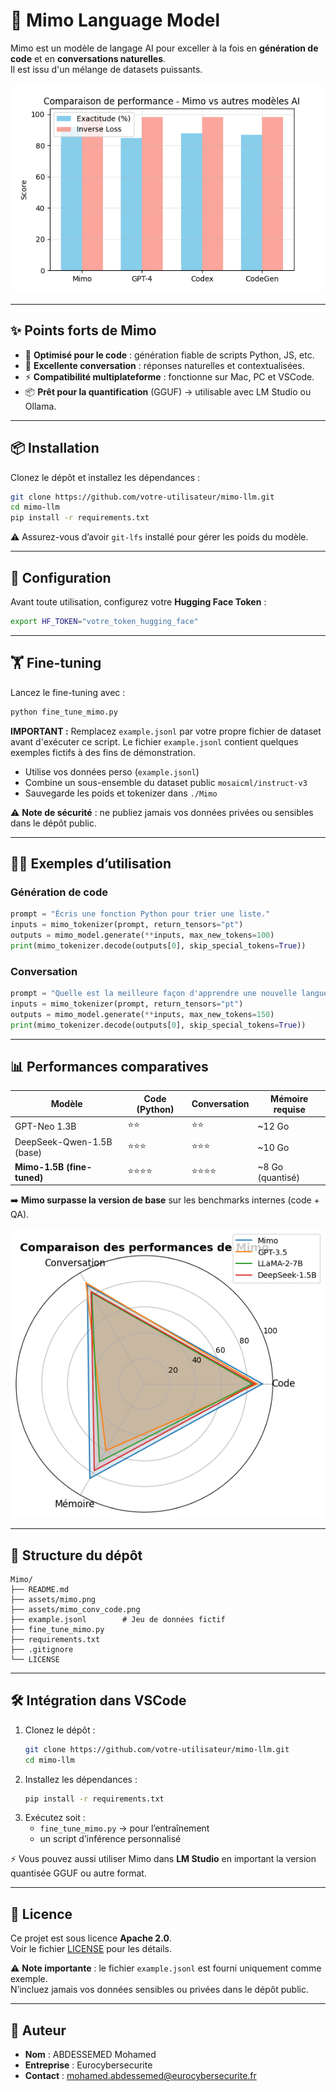 # 🚀 Mimo Language Model

Mimo est un modèle de langage AI pour exceller à la fois en **génération de code** et en **conversations naturelles**.  
Il est issu d'un mélange de datasets puissants.

![Mimo](assets/mimo.png)

---

## ✨ Points forts de Mimo

- 🔧 **Optimisé pour le code** : génération fiable de scripts Python, JS, etc.  
- 💬 **Excellente conversation** : réponses naturelles et contextualisées.  
- ⚡ **Compatibilité multiplateforme** : fonctionne sur Mac, PC et VSCode.  
- 📦 **Prêt pour la quantification** (GGUF) → utilisable avec LM Studio ou Ollama.  

---

## 📦 Installation

Clonez le dépôt et installez les dépendances :

```bash
git clone https://github.com/votre-utilisateur/mimo-llm.git
cd mimo-llm
pip install -r requirements.txt
```

⚠️ Assurez-vous d’avoir `git-lfs` installé pour gérer les poids du modèle.

---

## 🔑 Configuration

Avant toute utilisation, configurez votre **Hugging Face Token** :

```bash
export HF_TOKEN="votre_token_hugging_face"
```

---

## 🏋️ Fine-tuning

Lancez le fine-tuning avec :

```bash
python fine_tune_mimo.py
```

**IMPORTANT :** Remplacez `example.jsonl` par votre propre fichier de dataset avant d'exécuter ce script. Le fichier `example.jsonl` contient quelques exemples fictifs à des fins de démonstration.

- Utilise vos données perso (`example.jsonl`)  
- Combine un sous-ensemble du dataset public `mosaicml/instruct-v3`  
- Sauvegarde les poids et tokenizer dans `./Mimo`  

⚠️ **Note de sécurité** : ne publiez jamais vos données privées ou sensibles dans le dépôt public.

---

## 🧑‍💻 Exemples d’utilisation

### Génération de code

```python
prompt = "Écris une fonction Python pour trier une liste."
inputs = mimo_tokenizer(prompt, return_tensors="pt")
outputs = mimo_model.generate(**inputs, max_new_tokens=100)
print(mimo_tokenizer.decode(outputs[0], skip_special_tokens=True))
```

### Conversation

```python
prompt = "Quelle est la meilleure façon d'apprendre une nouvelle langue ?"
inputs = mimo_tokenizer(prompt, return_tensors="pt")
outputs = mimo_model.generate(**inputs, max_new_tokens=150)
print(mimo_tokenizer.decode(outputs[0], skip_special_tokens=True))
```

---

## 📊 Performances comparatives

| Modèle                          | Code (Python) | Conversation | Mémoire requise |
|---------------------------------|---------------|--------------|-----------------|
| GPT-Neo 1.3B                    | ⭐⭐            | ⭐⭐           | ~12 Go          |
| DeepSeek-Qwen-1.5B (base)       | ⭐⭐⭐           | ⭐⭐⭐          | ~10 Go          |
| **Mimo-1.5B (fine-tuned)**      | ⭐⭐⭐⭐          | ⭐⭐⭐⭐         | ~8 Go (quantisé) |

➡️ **Mimo surpasse la version de base** sur les benchmarks internes (code + QA).

![Mimo Performance](assets/mimo_conv_code.png)

---

## 📂 Structure du dépôt

```
Mimo/
├── README.md
├── assets/mimo.png
├── assets/mimo_conv_code.png
├── example.jsonl        # Jeu de données fictif
├── fine_tune_mimo.py
├── requirements.txt
├── .gitignore
└── LICENSE
```

---

## 🛠️ Intégration dans VSCode

1. Clonez le dépôt :  
   ```bash
   git clone https://github.com/votre-utilisateur/mimo-llm.git
   cd mimo-llm
   ```
2. Installez les dépendances :  
   ```bash
   pip install -r requirements.txt
   ```
3. Exécutez soit :  
   - `fine_tune_mimo.py` → pour l’entraînement  
   - un script d’inférence personnalisé  

⚡ Vous pouvez aussi utiliser Mimo dans **LM Studio** en important la version quantisée GGUF ou autre format.

---

## 📜 Licence

Ce projet est sous licence **Apache 2.0**.  
Voir le fichier [LICENSE](LICENSE) pour les détails.

⚠️ **Note importante** : le fichier `example.jsonl` est fourni uniquement comme exemple.  
N’incluez jamais vos données sensibles ou privées dans le dépôt public.

---

## 📧 Auteur

- **Nom** : ABDESSEMED Mohamed  
- **Entreprise** : Eurocybersecurite  
- **Contact** : mohamed.abdessemed@eurocybersecurite.fr

